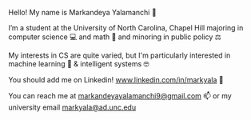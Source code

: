 Hello! My name is Markandeya Yalamanchi 👋

I’m a student at the University of North Carolina, Chapel Hill majoring in computer science 💻 and math 🔢 and minoring in public policy ⚖️

My interests in CS are quite varied, but I'm particularly interested in machine learning 🧠 & intelligent systems 🤓

You should add me on Linkedin! www.linkedin.com/in/markyala 🔗

You can reach me at markandeyayalamanchi9@gmail.com 📫
or my university email markyala@ad.unc.edu

